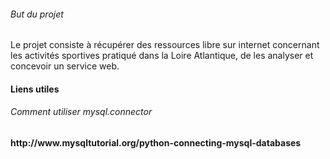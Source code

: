 <h6>But du projet</h6>
Le projet consiste à récupérer des ressources libre sur internet concernant les activités sportives pratiqué dans la Loire Atlantique, de les analyser et concevoir un service web.


<h4>Liens utiles<h/h4>
<h6>Comment utiliser mysql.connector</h6>
http://www.mysqltutorial.org/python-connecting-mysql-databases
